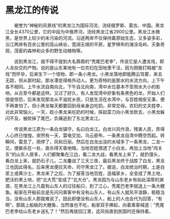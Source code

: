 # 黑龙江的传说
&ensp;&ensp;&ensp;&ensp;​​被誉为“神秘的风景线”的黑龙江为国际河流，流经俄罗斯、蒙古、中国。黑龙江全长4370公里，它的中段为中俄界河，流经黑龙江省2900公里。黑龙江水微黑，是世界上较少的未污染的河流。沿途两岸不仅保持着原始生态，又多姿多彩，沿江两岸有百余公里的高山峡谷，宽阔无垠的平原，星罗棋布的滩涂岛屿、天象奇观，茂密的森林和众多的野生动植物等。

&ensp;&ensp;&ensp;&ensp;说到黑龙江，就不得不提到大名鼎鼎的“秃尾巴老李”，传说它是人遭龙戏，即人龙杂交的产物。说的是山东某地有一位农妇在田地里干活，因为困极打盹被“龙戏”而怀孕，后来生下一个怪物，即一条小黑龙。小黑龙落地即能腾云驾雾，来去无踪，但从那时起，那水潭变得格外动人。更为奇特的是那水的水流方向，上下午各不相同。上午水流自南向北，下午自北向南，湾中水位基本不受雨水大小的影响，从古至今都是这样。又过了好久，有人发现湾中好象有条黑色的龙，开始人们很是惊恐，后来发现那龙从不滋扰乡民，只是生活在水湾中，与百姓相安无事，便不再害怕了。但小黑龙每天都要回到母亲身边吃奶，非常恋母。农妇的丈夫姓李，对此非常恼火。一天，趁小黑龙来吃奶的时候，挥起菜刀向小黑龙砍去，小黑龙躲闪不及，被砍掉了尾巴，负痛逃到了东北黑龙江。

&ensp;&ensp;&ensp;&ensp;传说黑龙江原为一条白龙镇守，名曰白龙江。白龙兴风作浪，残害人民，弄得人心终日惶惶。突然有一天，雷电交加，乌云密布，一条黑龙自湾中腾空而起。转瞬间，雷息了，雨停了，风和日丽。然后在白龙出没的水域多了一条黑龙，二龙一见，便厮杀在一处，直杀得天昏地暗。当地百姓恨透了小白龙，再加上当地“闯关东”的山东人居多，人们都聚集在江边，看二龙大战，看黑龙上来了，就扔馒头，看白龙上来，就扔石子儿，二龙鏖战了三天三夜，最后黑龙终于战胜了白龙，黑龙江也因此得名，后来黑龙便应天命，司守黑龙江了。据说，白龙统治时期，土是白浆土或黄沙土，黑龙来了之后，为了报答当地百姓，造福家乡，全变成了黑土地，肥沃的黑土地，把“北大荒”变成了“北大仓”。黑龙因为与山东老乡有如此深厚的渊源，在黑龙江上凡载有山东人的过往船只，到了江心，秃尾巴老李就送上一条大鲤鱼。船家在开船前总是先问问乘客中有没有山东人，有山东人就风平浪静，稳稳当当，没有山东人那就难说了。因此即便没有山东人，船上的人也会代为回答，“有啊”。那跳上船板的大鲤鱼，当然谁也不吃，船家双手捧起，向着乘客喊道：“秃尾巴老李给山东老乡送礼了！”然后再放回江里，这风俗直到民国时还保持着。




<mybtn></mybtn>
